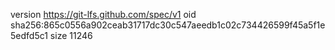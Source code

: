 version https://git-lfs.github.com/spec/v1
oid sha256:865c0556a902ceab31717dc30c547aeedb1c02c734426599f45a5f1e5edfd5c1
size 11246
